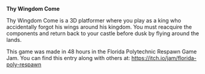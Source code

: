 **Thy Wingdom Come**

Thy Wingdom Come is a 3D platformer where you play as a king who accidentally forgot his wings around his kingdom. You must reacquire the components and return back to your castle before dusk by flying around the lands.

This game was made in 48 hours in the Florida Polytechnic Respawn Game Jam. 
You can find this entry along with others at: https://itch.io/jam/florida-poly-respawn
